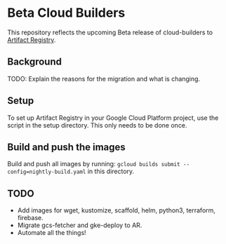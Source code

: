 # Beta Cloud Builders

This repository reflects the upcoming Beta release of cloud-builders to
[Artifact Registry](https://cloud.google.com/artifact-registry).

## Background

TODO: Explain the reasons for the migration and what is changing.

## Setup

To set up Artifact Registry in your Google Cloud Platform project, use the
script in the setup directory. This only needs to be done once.

## Build and push the images

Build and push all images by running:
`gcloud builds submit --config=nightly-build.yaml`
in this directory.

## TODO

- Add images for wget, kustomize, scaffold, helm, python3, terraform, firebase.
- Migrate gcs-fetcher and gke-deploy to AR.
- Automate all the things!
